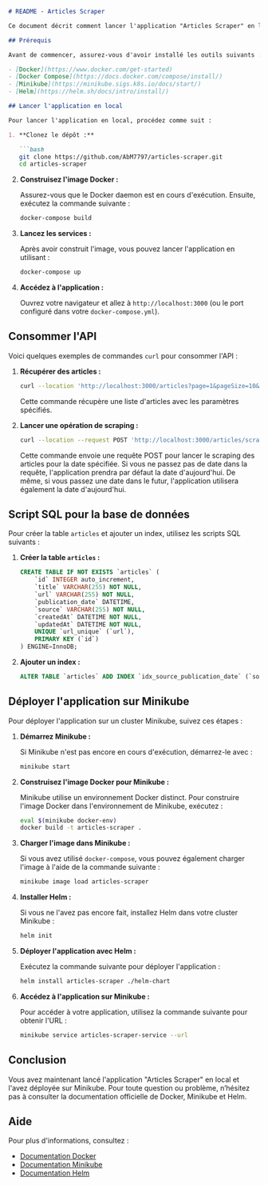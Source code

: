 ```markdown
# README - Articles Scraper

Ce document décrit comment lancer l'application "Articles Scraper" en local à l'aide de Docker Compose et comment la déployer sur un cluster Minikube.

## Prérequis

Avant de commencer, assurez-vous d'avoir installé les outils suivants :

- [Docker](https://www.docker.com/get-started)
- [Docker Compose](https://docs.docker.com/compose/install/)
- [Minikube](https://minikube.sigs.k8s.io/docs/start/)
- [Helm](https://helm.sh/docs/intro/install/)

## Lancer l'application en local

Pour lancer l'application en local, procédez comme suit :

1. **Clonez le dépôt :**

   ```bash
   git clone https://github.com/AbM7797/articles-scraper.git
   cd articles-scraper
   ```

2. **Construisez l'image Docker :**

   Assurez-vous que le Docker daemon est en cours d'exécution. Ensuite, exécutez la commande suivante :

   ```bash
   docker-compose build
   ```

3. **Lancez les services :**

   Après avoir construit l'image, vous pouvez lancer l'application en utilisant :

   ```bash
   docker-compose up
   ```

4. **Accédez à l'application :**

   Ouvrez votre navigateur et allez à `http://localhost:3000` (ou le port configuré dans votre `docker-compose.yml`).

## Consommer l'API

Voici quelques exemples de commandes `curl` pour consommer l'API :

1. **Récupérer des articles :**

   ```bash
   curl --location 'http://localhost:3000/articles?page=1&pageSize=10&days=7&sortBy=publication_date&order=DESC'
   ```

   Cette commande récupère une liste d'articles avec les paramètres spécifiés.

2. **Lancer une opération de scraping :**

   ```bash
   curl --location --request POST 'http://localhost:3000/articles/scrape?day=2024-12-16'
   ```

   Cette commande envoie une requête POST pour lancer le scraping des articles pour la date spécifiée. Si vous ne passez pas de date dans la requête, l'application prendra par défaut la date d'aujourd'hui. De même, si vous passez une date dans le futur, l'application utilisera également la date d'aujourd'hui.

## Script SQL pour la base de données

Pour créer la table `articles` et ajouter un index, utilisez les scripts SQL suivants :

1. **Créer la table `articles` :**

   ```sql
   CREATE TABLE IF NOT EXISTS `articles` (
       `id` INTEGER auto_increment,
       `title` VARCHAR(255) NOT NULL,
       `url` VARCHAR(255) NOT NULL,
       `publication_date` DATETIME,
       `source` VARCHAR(255) NOT NULL,
       `createdAt` DATETIME NOT NULL,
       `updatedAt` DATETIME NOT NULL,
       UNIQUE `url_unique` (`url`),
       PRIMARY KEY (`id`)
   ) ENGINE=InnoDB;
   ```

2. **Ajouter un index :**

   ```sql
   ALTER TABLE `articles` ADD INDEX `idx_source_publication_date` (`source`, `publication_date`);
   ```

## Déployer l'application sur Minikube

Pour déployer l'application sur un cluster Minikube, suivez ces étapes :

1. **Démarrez Minikube :**

   Si Minikube n'est pas encore en cours d'exécution, démarrez-le avec :

   ```bash
   minikube start
   ```

2. **Construisez l'image Docker pour Minikube :**

   Minikube utilise un environnement Docker distinct. Pour construire l'image Docker dans l'environnement de Minikube, exécutez :

   ```bash
   eval $(minikube docker-env)
   docker build -t articles-scraper .
   ```

3. **Charger l'image dans Minikube :**

   Si vous avez utilisé `docker-compose`, vous pouvez également charger l'image à l'aide de la commande suivante :

   ```bash
   minikube image load articles-scraper
   ```

4. **Installer Helm :**

   Si vous ne l'avez pas encore fait, installez Helm dans votre cluster Minikube :

   ```bash
   helm init
   ```

5. **Déployer l'application avec Helm :**

   Exécutez la commande suivante pour déployer l'application :

   ```bash
   helm install articles-scraper ./helm-chart
   ```

6. **Accédez à l'application sur Minikube :**

   Pour accéder à votre application, utilisez la commande suivante pour obtenir l'URL :

   ```bash
   minikube service articles-scraper-service --url
   ```

## Conclusion

Vous avez maintenant lancé l'application "Articles Scraper" en local et l'avez déployée sur Minikube. Pour toute question ou problème, n’hésitez pas à consulter la documentation officielle de Docker, Minikube et Helm.

## Aide

Pour plus d'informations, consultez :

- [Documentation Docker](https://docs.docker.com/)
- [Documentation Minikube](https://minikube.sigs.k8s.io/docs/)
- [Documentation Helm](https://helm.sh/docs/)
```
